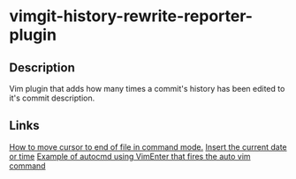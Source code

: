 # vimgit-history-rewrite-reporter-plugin

## Description
Vim plugin that adds how many times a commit's history has been edited to it's commit description.

## Links
[How to move cursor to end of file in command mode.](https://stackoverflow.com/questions/17012308/move-cursor-to-end-of-file-in-vim)
[Insert the current date or time](https://vimtricks.com/p/insert-the-current-date-or-time/)
[Example of autocmd using VimEnter that fires the auto vim command](https://www.reddit.com/r/vim/comments/t5ebgq/how_to_run_a_shell_command_when_i_open_or_close_a/)
